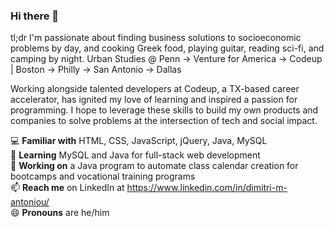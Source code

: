 ### Hi there 👋
tl;dr I'm passionate about finding business solutions to socioeconomic problems by day, and cooking Greek food, playing guitar, reading sci-fi, and camping by night. Urban Studies @ Penn &#8594; Venture for America &#8594; Codeup | Boston &#8594; Philly &#8594; San Antonio &#8594; Dallas

Working alongside talented developers at Codeup, a TX-based career accelerator, has ignited my love of learning and inspired a passion for programming. I hope to leverage these skills to build my own products and companies to solve problems at the intersection of tech and social impact.

:computer: **Familiar with** HTML, CSS, JavaScript, jQuery, Java, MySQL <br>
🌱 **Learning** MySQL and Java for full-stack web development<br>
🔭 **Working on** a Java program to automate class calendar creation for bootcamps and vocational training programs<br>
📫 **Reach me** on LinkedIn at https://www.linkedin.com/in/dimitri-m-antoniou/<br>
😄 **Pronouns** are he/him<br>

<!--
**dimitriantoniou/dimitriantoniou** is a ✨ _special_ ✨ repository because its `README.md` (this file) appears on your GitHub profile.

Here are some ideas to get you started:

- 👯 I’m looking to collaborate on ...
- 🤔 I’m looking for help with ...
- ⚡ Fun fact: 
-->
